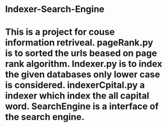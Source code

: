 # Indexer-Search-Engine
# This is a project for couse information retriveal. pageRank.py is to sorted the urls beased on page rank algorithm. Indexer.py is to index the given databases only lower case is considered. indexerCpital.py a indexer which index the all capital word. SearchEngine is a interface of the search engine.
